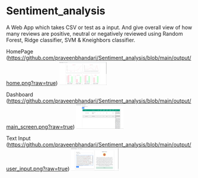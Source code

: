 # Sentiment_analysis

A Web App which takes CSV or test as a input. And give overall view of how many reviews are positive, neutral or negatively reviewed using Random Forest, Ridge classifier, SVM & Kneighbors classifier.

HomePage
(https://github.com/praveenbhandari/Sentiment_analysis/blob/main/output/home.png?raw=true)
<img src="https://github.com/praveenbhandari/Sentiment_analysis/blob/main/output/home.png?" width="128"/>

Dashboard
(https://github.com/praveenbhandari/Sentiment_analysis/blob/main/output/main_screen.png?raw=true)
<img src="https://github.com/praveenbhandari/Sentiment_analysis/blob/main/output/main_screen.png?" width="128"/>


Text Input
(https://github.com/praveenbhandari/Sentiment_analysis/blob/main/output/user_input.png?raw=true)
<img src="https://github.com/praveenbhandari/Sentiment_analysis/blob/main/output/user_input.png?" width="128"/>

